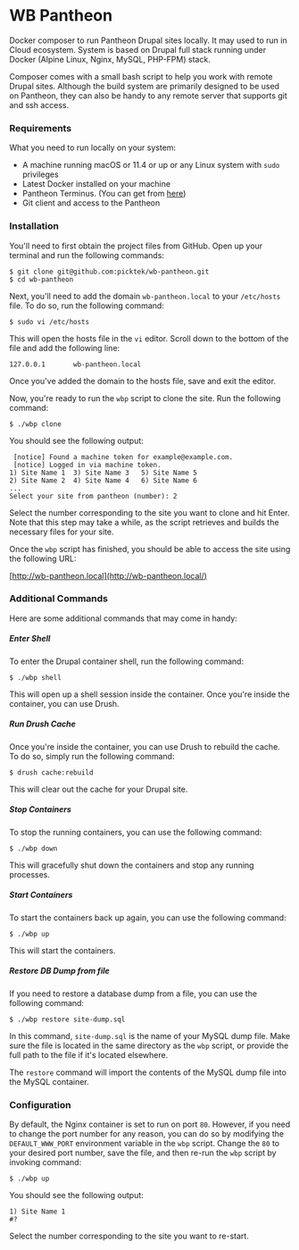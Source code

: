# WB Pantheon
Docker composer to run Pantheon Drupal sites locally. It may used to run in Cloud ecosystem. System is based on Drupal full stack running under Docker (Alpine Linux, Nginx, MySQL, PHP-FPM) stack.

Composer comes with a small bash script to help you work with remote Drupal sites.  Although the build system are primarily designed to be used on Pantheon, they can also be handy to any remote server that supports git and ssh access.

### Requirements

What you need to run locally on your system:

- A machine running macOS or 11.4 or up or any Linux system with `sudo` privileges
- Latest Docker installed on your machine
- Pantheon Terminus. (You can get from [here](https://docs.pantheon.io/terminus/install))
- Git client and access to the Pantheon

### Installation

You'll need to first obtain the project files from GitHub. Open up your terminal and run the following commands:

```shell
$ git clone git@github.com:picktek/wb-pantheon.git
$ cd wb-pantheon
```

Next, you'll need to add the domain `wb-pantheon.local` to your `/etc/hosts` file. To do so, run the following command:

```shell
$ sudo vi /etc/hosts
```

This will open the hosts file in the `vi` editor. Scroll down to the bottom of the file and add the following line:

```shell
127.0.0.1       wb-pantheon.local
```

Once you've added the domain to the hosts file, save and exit the editor.

Now, you're ready to run the `wbp` script to clone the site. Run the following command:

```shell
$ ./wbp clone
```

You should see the following output:

```
 [notice] Found a machine token for example@example.com.
 [notice] Logged in via machine token.
1) Site Name 1	3) Site Name 3	 5) Site Name 5
2) Site Name 2	4) Site Name 4	 6) Site Name 6
...
Select your site from pantheon (number): 2
```

Select the number corresponding to the site you want to clone and hit Enter. Note that this step may take a while, as the script retrieves and builds the necessary files for your site.

Once the `wbp` script has finished, you should be able to access the site using the following URL:

[http://wb-pantheon.local](http://wb-pantheon.local/)

### Additional Commands

Here are some additional commands that may come in handy:

##### Enter Shell

To enter the Drupal container shell, run the following command:

```shell
$ ./wbp shell
```

This will open up a shell session inside the container. Once you're inside the container, you can use Drush.

##### Run Drush Cache

Once you're inside the container, you can use Drush to rebuild the cache. To do so, simply run the following command:

```shell
$ drush cache:rebuild
```

This will clear out the cache for your Drupal site.

##### Stop Containers

To stop the running containers, you can use the following command:

```shell
$ ./wbp down
```

This will gracefully shut down the containers and stop any running processes. 

##### Start Containers

To start the containers back up again, you can use the following command:

```shell
$ ./wbp up
```

This will start the containers.

##### Restore DB Dump from file

If you need to restore a database dump from a file, you can use the following command:

```shell
$ ./wbp restore site-dump.sql
```

In this command, `site-dump.sql` is the name of your MySQL dump file. Make sure the file is located in the same directory as the `wbp` script, or provide the full path to the file if it's located elsewhere.

The `restore` command will import the contents of the MySQL dump file into the MySQL container.

### Configuration

By default, the Nginx container is set to run on port `80`. However, if you need to change the port number for any reason, you can do so by modifying the `DEFAULT_WWW_PORT` environment variable in the `wbp` script. Change the `80` to your desired port number, save the file, and then re-run the `wbp` script by invoking command:

```
$ ./wbp up
```

You should see the following output:

```
1) Site Name 1
#? 
```

Select the number corresponding to the site you want to re-start. 
